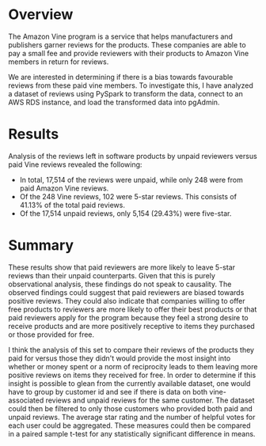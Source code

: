 # Overview
The Amazon Vine program is a service that helps manufacturers and publishers garner reviews for the products. These companies are able to pay a small fee and provide reviewers with their products to Amazon Vine members in return for reviews.

We are interested in determining if there is a bias towards favourable reviews from these paid vine members. To investigate this, I have analyzed a dataset of reviews using PySpark to transform the data, connect to an AWS RDS instance, and load the transformed data into pgAdmin. 

# Results
Analysis of the reviews left in software products by unpaid reviewers versus paid Vine reviews revealed the following:
- In total, 17,514 of the reviews were unpaid, while only 248 were from paid Amazon Vine reviews.
- Of the 248 Vine reviews, 102 were 5-star reviews. This consists of 41.13% of the total paid reviews.
- Of the 17,514 unpaid reviews, only 5,154 (29.43%) were five-star.

# Summary
These results show that paid reviewers are more likely to leave 5-star reviews than their unpaid counterparts. Given that this is purely observational analysis, these findings do not speak to causality. The observed findings could suggest that paid reviewers are biased towards positive reviews. They could also indicate that companies willing to offer free products to reviewers are more likely to offer their best products or that paid reviewers apply for the program because they feel a strong desire to receive products and are more positively receptive to items they purchased or those provided for free. 

I think the analysis of this set to compare their reviews of the products they paid for versus those they didn't would provide the most insight into whether or money spent or a norm of reciprocity leads to them leaving more positive reviews on items they received for free. In order to determine if this insight is possible to glean from the currently available dataset, one would have to group by customer id and see if there is data on both vine-associated reviews and unpaid reviews for the same customer. The dataset could then be filtered to only those customers who provided both paid and unpaid reviews. The average star rating and the number of helpful votes for each user could be aggregated. These measures could then be compared in a paired sample t-test for any statistically significant difference in means.
